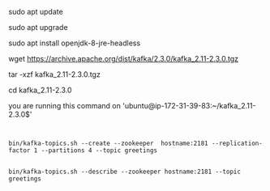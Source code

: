 
sudo apt update 

sudo apt upgrade 


sudo apt install openjdk-8-jre-headless

wget https://archive.apache.org/dist/kafka/2.3.0/kafka_2.11-2.3.0.tgz


tar -xzf kafka_2.11-2.3.0.tgz

cd kafka_2.11-2.3.0


you are running this command on 'ubuntu@ip-172-31-39-83:~/kafka_2.11-2.3.0$'
```


bin/kafka-topics.sh --create --zookeeper  hostname:2181 --replication-factor 1 --partitions 4 --topic greetings

 
bin/kafka-topics.sh --describe --zookeeper hostname:2181 --topic greetings



```
